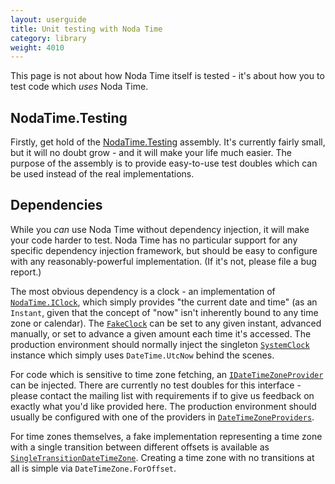 ```yaml
---
layout: userguide
title: Unit testing with Noda Time
category: library
weight: 4010
---
```


This page is not about how Noda Time itself is tested - it's about how you to test code
which *uses* Noda Time.

NodaTime.Testing
----------------

Firstly, get hold of the [NodaTime.Testing](http://nuget.org/packages/NodaTime.Testing) assembly. It's currently fairly
small, but it will no doubt grow - and it will make your life much easier. The purpose of the assembly is to provide
easy-to-use test doubles which can be used instead of the real implementations.

Dependencies
------------

While you *can* use Noda Time without dependency injection, it will make your code harder to test. Noda Time has
no particular support for any specific dependency injection framework, but should be easy to configure with any
reasonably-powerful implementation. (If it's not, please file a bug report.)

The most obvious dependency is a clock - an implementation of [`NodaTime.IClock`](noda-type://NodaTime.IClock),
which simply provides "the current date and time" (as an `Instant`, given that the concept of "now" isn't
inherently bound to any time zone or calendar). The [`FakeClock`](noda-type://NodaTime.Testing.FakeClock) can
be set to any given instant, advanced manually, or set to advance a given amount each time it's accessed. The production
environment should normally inject the singleton [`SystemClock`](noda-type://NodaTime.SystemClock) instance which simply
uses `DateTime.UtcNow` behind the scenes.

For code which is sensitive to time zone fetching, an [`IDateTimeZoneProvider`](noda-type://NodaTime.IDateTimeZoneProvider) can
be injected. There are currently no test doubles for this interface - please contact the mailing list with requirements
if to give us feedback on exactly what you'd like provided here. The production environment should usually be
configured with one of the providers in [`DateTimeZoneProviders`](noda-type://NodaTime.DateTimeZoneProviders).

For time zones themselves, a fake implementation representing a time zone with a single transition between different offsets
is available as [`SingleTransitionDateTimeZone`](noda-type://NodaTime.Testing.TimeZones.SingleTransitionDateTimeZone). Creating
a time zone with no transitions at all is simple via `DateTimeZone.ForOffset`.
